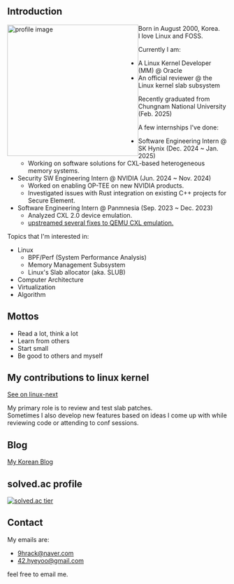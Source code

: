 ## Introduction

<img style="float: left;" src="https://user-images.githubusercontent.com/50040414/120915952-a5691280-c6e1-11eb-9609-75feacd0cbe5.jpg" alt="profile image" width="300"/>

Born in August 2000, Korea.  
I love Linux and FOSS.  

Currently I am:
- A Linux Kernel Developer (MM) @ Oracle
- An official reviewer @ the Linux kernel slab subsystem

Recently graduated from Chungnam National University (Feb. 2025)

A few internships I've done:
- Software Engineering Intern @ SK Hynix (Dec. 2024 ~ Jan. 2025)
  - Working on software solutions for CXL-based heterogeneous memory systems.
- Security SW Engineering Intern @ NVIDIA (Jun. 2024 ~ Nov. 2024)
  - Worked on enabling OP-TEE on new NVIDIA products.
  - Investigated issues with Rust integration on existing C++ projects for Secure Element.
- Software Engineering Intern @ Panmnesia (Sep. 2023 ~ Dec. 2023)
  - Analyzed CXL 2.0 device emulation.
  - [upstreamed several fixes to QEMU CXL emulation.](https://gitlab.com/qemu-project/qemu/-/commits/master?search=Hyeonggon+Yoo)

Topics that I'm interested in:  
  - Linux
    - BPF/Perf (System Performance Analysis)
    - Memory Management Subsystem
    - Linux's Slab allocator (aka. SLUB)
  - Computer Architecture
  - Virtualization
  - Algorithm

## Mottos
- Read a lot, think a lot
- Learn from others
- Start small
- Be good to others and myself

## My contributions to linux kernel
[See on linux-next](https://git.kernel.org/pub/scm/linux/kernel/git/next/linux-next.git/log/?qt=grep&q=42.hyeyoo%40gmail.com)

My primary role is to review and test slab patches.  
Sometimes I also develop new features based on ideas I come up with while reviewing code or attending to conf sessions.

## Blog
[My Korean Blog](https://hyeyoo.com)  

## solved.ac profile
[![solved.ac tier](http://mazassumnida.wtf/api/v2/generate_badge?boj=hygoni)](https://solved.ac/hygoni)

## Contact

My emails are:
  - 9hrack@naver.com
  - 42.hyeyoo@gmail.com

feel free to email me.
